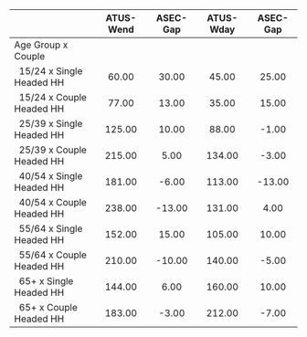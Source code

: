 
|                      |    ATUS-Wend |     ASEC-Gap |    ATUS-Wday |     ASEC-Gap |
| -------------------- | :----------: | :----------: | :----------: | :----------: |
| Age Group x Couple   |              |              |              |              |
| &nbsp;&nbsp;15/24 x Single Headed HH |        60.00 |        30.00 |        45.00 |        25.00 |
| &nbsp;&nbsp;15/24 x Couple Headed HH |        77.00 |        13.00 |        35.00 |        15.00 |
| &nbsp;&nbsp;25/39 x Single Headed HH |       125.00 |        10.00 |        88.00 |        -1.00 |
| &nbsp;&nbsp;25/39 x Couple Headed HH |       215.00 |         5.00 |       134.00 |        -3.00 |
| &nbsp;&nbsp;40/54 x Single Headed HH |       181.00 |        -6.00 |       113.00 |       -13.00 |
| &nbsp;&nbsp;40/54 x Couple Headed HH |       238.00 |       -13.00 |       131.00 |         4.00 |
| &nbsp;&nbsp;55/64 x Single Headed HH |       152.00 |        15.00 |       105.00 |        10.00 |
| &nbsp;&nbsp;55/64 x Couple Headed HH |       210.00 |       -10.00 |       140.00 |        -5.00 |
| &nbsp;&nbsp;65+ x Single Headed HH |       144.00 |         6.00 |       160.00 |        10.00 |
| &nbsp;&nbsp;65+ x Couple Headed HH |       183.00 |        -3.00 |       212.00 |        -7.00 |

